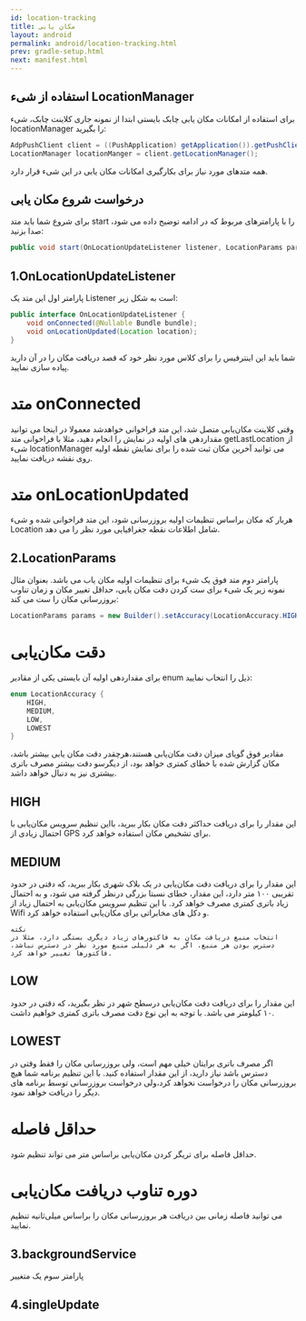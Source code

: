 ```yaml
---
id: location-tracking
title: مکان یابی
layout: android
permalink: android/location-tracking.html
prev: gradle-setup.html
next: manifest.html
---
```


## استفاده از شیء LocationManager
برای استفاده از امکانات مکان یابی چابک بایستی ابتدا از نمونه جاری کلاینت چابک، شیء locationManager را بگیرید:

```java
AdpPushClient client = ((PushApplication) getApplication()).getPushClient();
LocationManager locationManger = client.getLocationManager();
```

همه متدهای مورد نیاز برای بکارگیری امکانات مکان یابی در این شیء قرار دارد.

## درخواست شروع مکان یابی
برای شروع شما باید متد start را با پارامترهای مربوط که در ادامه توضیح داده می شود، صدا بزنید:

```java
public void start(OnLocationUpdateListener listener, LocationParams params, boolean backgroundService , boolean singleUpdate)
```
## 1.OnLocationUpdateListener
پارامتر اول این متد یک Listener است به شکل زیر:

```java
public interface OnLocationUpdateListener {
    void onConnected(@Nullable Bundle bundle);
    void onLocationUpdated(Location location);
}
```

شما باید این اینترفیس را برای کلاس مورد نظر خود که قصد دریافت مکان را در آن دارید پیاده سازی نمایید.

# متد onConnected
وقتی کلاینت مکان‌یابی متصل شد، این متد فراخوانی خواهدشد
معمولا در اینجا می توانید مقداردهی های اولیه در نمایش را انجام دهید، مثلا با فراخوانی متد getLastLocation از شیء locationManager می توانید آخرین مکان ثبت شده را برای نمایش نقطه اولیه روی نقشه دریافت نمایید.

# متد onLocationUpdated
هربار که مکان براساس تنظیمات اولیه بروزرسانی شود، این متد فراخوانی شده و شیء Location شامل اطلاعات نقطه جغرافیایی مورد نظر را می دهد.

## 2.LocationParams
پارامتر دوم متد فوق یک شیء برای تنظیمات اولیه مکان یاب می باشد.
بعنوان مثال نمونه زیر یک شیء برای ست کردن دقت مکان یابی، حداقل تغییر مکان و زمان تناوب بروزرسانی مکان را ست می کند:
```java
LocationParams params = new Builder().setAccuracy(LocationAccuracy.HIGH).setDistance(0).setInterval(500).build();
```

# دقت مکان‌یابی
برای مقداردهی اولیه آن بایستی یکی از مقادیر enum ذیل را انتخاب نمایید:
```java
enum LocationAccuracy {
    HIGH,
    MEDIUM,
    LOW,
    LOWEST
}
```
مقادیر فوق گویای میزان دقت مکان‌یابی هستند،‌هرچقدر دقت مکان یابی بیشتر باشد، مکان گزارش شده با خطای کمتری خواهد بود، از دیگرسو دقت بیشتر مصرف باتری بیشتری نیز به دنبال خواهد داشد.

## HIGH
این مقدار را برای دریافت حداکثر دقت مکان بکار ببرید، بااین تنظیم سرویس مکان‌یابی با احتمال زیادی از GPS برای تشخیص مکان استفاده خواهد کرد.

## MEDIUM
این مقدار را برای دریافت دقت مکان‌یابی در یک بلاک شهری بکار ببرید، که دقتی در حدود تقریبی ۱۰۰ متر دارد، این مقدار، خطای نسبتا بزرگی درنظر گرفته می شود، و به احتمال زیاد باتری کمتری مصرف خواهد کرد. با این تنظیم سرویس مکان‌یابی به احتمال زیاد از Wifi‌ و دکل های مخابراتی برای مکان‌یابی استفاده خواهد کرد.

```code
نکته
انتخاب منبع دریافت مکان به فاکتورهای زیاد دیگری بستگی دارد، مثلا در دسترس بودن هر منبع، اگر به هر دلیلی منبع مورد نظر در دسترس نباشد، فاکتورها تغییر خواهد کرد.
```

## LOW
این مقدار را برای دریافت دقت مکان‌یابی درسطح شهر در نظر بگیرید، که دقتی در حدود ۱۰ کیلومتر می باشد. با توجه به این نوع دقت مصرف باتری کمتری خواهیم داشت.

## LOWEST
اگر مصرف باتری برایتان خیلی مهم است، ولی بروزرسانی مکان را فقط وقتی در دسترس باشد نیاز دارید، از این مقدار استفاده کنید.
با این تنظیم برنامه شما هیچ بروزرسانی مکان را درخواست نخواهد کرد،‌ولی درخواست بروزرسانی توسط برنامه های دیگر را دریافت خواهد نمود.

# حداقل فاصله
حداقل فاصله برای تریگر کردن مکان‌یابی براساس متر می تواند تنظیم شود.

# دوره تناوب دریافت مکان‌یابی
می توانید فاصله زمانی بین دریافت هر بروزرسانی مکان را براساس میلی‌ثانیه تنظیم نمایید.

## 3.backgroundService
پارامتر سوم یک متغییر


## 4.singleUpdate
